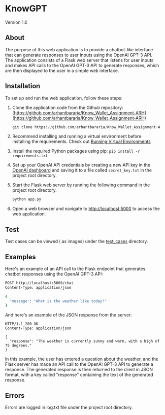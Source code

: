 # KnowGPT

Version 1.0

## About

The purpose of this web application is to provide a chatbot-like interface that can generate responses to user inputs using the OpenAI GPT-3 API. The application consists of a Flask web server that listens for user inputs and makes API calls to the OpenAI GPT-3 API to generate responses, which are then displayed to the user in a simple web interface.

## Installation

To set up and run the web application, follow these steps:

1. Clone the application code from the Github repository: [https://github.com/arhantbararia/Know_Wallet_Assignment-ARH](https://github.com/arhantbararia/Know_Wallet_Assignment-ARH)

    ```python
    git clone https://github.com/arhantbararia/Know_Wallet_Assignment-ARH.git
    ```
2. Recommend installing and running a virtual environment before installing the requirements. Check out [Running Virtual Environments](https://www.freecodecamp.org/news/how-to-setup-virtual-environments-in-python/)
2. Install the required Python packages using pip: `pip install -r requirements.txt`
3. Set up your OpenAI API credentials by creating a new API key in the [OpenAI dashboard](https://platform.openai.com/account/api-keys) and saving it to a file called `secret_key.txt` in the project root directory.
4. Start the Flask web server by running the following command in the project root directory.

    ```python
    python app.py
    ```

5. Open a web browser and navigate to [http://localhost:5000](http://localhost:5000/) to access the web application.

## Test
Test cases can be viewed ( as images) under the [test_cases](https://github.com/arhantbararia/KnowGPT/tree/main/test_cases) directory.

## Examples

Here's an example of an API call to the Flask endpoint that generates chatbot responses using the OpenAI GPT-3 API:

```bash
POST http://localhost:5000/chat
Content-Type: application/json

{
  "message": "What is the weather like today?"
}

```

And here's an example of the JSON response from the server:

```
HTTP/1.1 200 OK
Content-Type: application/json

{
  "response": "The weather is currently sunny and warm, with a high of 75 degrees."
}

```

In this example, the user has entered a question about the weather, and the Flask server has made an API call to the OpenAI GPT-3 API to generate a response. The generated response is then returned to the client in JSON format, with a key called "response" containing the text of the generated response.


## Errors 
Errors are logged in log.txt file under the project root directory.